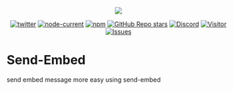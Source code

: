 <div align="center">
  <p>
    <a href="https://www.npmjs.com/package/send-embed" target="_blank"><img src="https://nodei.co/npm/send-embed.png?downloads=true&downloadRank=true&stars=true"></a>
  </p>
  <p>
    <a href="https://twitter.com/cyrabot" terget="_blank"><img alt="twitter" src="https://img.shields.io/twitter/url?style=social&url=https%3A%2F%2Ftwitter.com%2Fcyrabot"></a>
    <a href="https://nodejs.org/" target="_blank"><img alt="node-current" src="https://img.shields.io/node/v/distube"></a>
    <a href="https://www.npmjs.com/package/send-embed" target="_blank"><img alt="npm" src="https://img.shields.io/npm/dt/send-embed"></a>
    <a href="https://github.com/skick1234/CyraTeam/Send-Embed" target="_blank"><img alt="GitHub Repo stars" src="https://img.shields.io/github/stars/CyraTeam/Send-Embed"></a>
    <a href="https://discord.gg/feaDd9h" target="_blank"><img alt="Discord" src="https://img.shields.io/discord/984857299858382908?logo=discord&logoColor=white&style=flat-square"></a>
    <a href="https://github.com/CyraTeam/Send-Embed"><img alt="Visitor" src="https://visitor-badge.glitch.me/badge?page_id=CyraTeam.Send-Embed"></a>
    <a href="https://github.com/CyraTeam/Send-Embed/issues"><img alt="Issues" src="https://img.shields.io/github/issues/brokenedtzjs/discord-music"></a>
  </p>
</div>

# Send-Embed
send embed message more easy using send-embed
